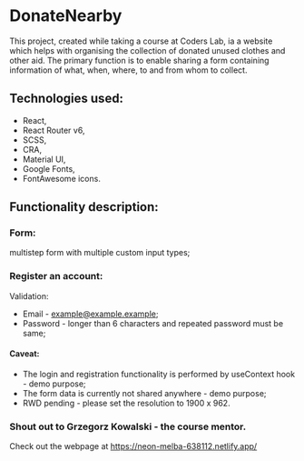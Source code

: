 # DonateNearby

This project, created while taking a course at Coders Lab, ia a website which helps with organising the collection of donated unused clothes and other aid. The primary function is to enable sharing a form containing information of what, when, where, to and from whom to collect.

## Technologies used:
* React, 
* React Router v6, 
* SCSS, 
* CRA, 
* Material UI, 
* Google Fonts, 
* FontAwesome icons.

## Functionality description:

### Form:
multistep form with multiple custom input types;

### Register an account:
Validation:
* Email - example@example.example;
* Password - longer than 6 characters and repeated password must be same;

#### Caveat:
* The login and registration functionality is performed by useContext hook - demo purpose;
* The form data is currently not shared anywhere - demo purpose;
* RWD pending - please set the resolution to 1900 x 962.


### Shout out to Grzegorz Kowalski - the course mentor.

Check out the webpage at https://neon-melba-638112.netlify.app/